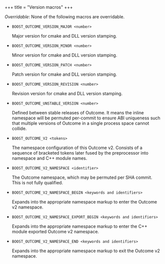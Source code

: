 +++
title = "Version macros"
+++

*Overridable*: None of the following macros are overridable.

- <a name="version-major"></a>`BOOST_OUTCOME_VERSION_MAJOR <number>`

    Major version for cmake and DLL version stamping.
 
- <a name="version-minor"></a>`BOOST_OUTCOME_VERSION_MINOR <number>`

    Minor version for cmake and DLL version stamping.

- <a name="version-patch"></a>`BOOST_OUTCOME_VERSION_PATCH <number>`

    Patch version for cmake and DLL version stamping.
 
- <a name="version-revision"></a>`BOOST_OUTCOME_VERSION_REVISION <number>`

    Revision version for cmake and DLL version stamping.

- <a name="unstable-version"></a>`BOOST_OUTCOME_UNSTABLE_VERSION <number>`

    Defined between stable releases of Outcome. It means the inline namespace will be permuted per-commit to ensure ABI uniqueness such that multiple versions of Outcome in a single process space cannot collide.

- <a name="v2"></a>`BOOST_OUTCOME_V2 <tokens>`

    The namespace configuration of this Outcome v2. Consists of a sequence of bracketed tokens later fused by the preprocessor into namespace and C++ module names.
    
- <a name="v2-namespace"></a>`BOOST_OUTCOME_V2_NAMESPACE <identifier>`

    The Outcome namespace, which may be permuted per SHA commit. This is not fully qualified.

- <a name="v2-namespace-begin"></a>`BOOST_OUTCOME_V2_NAMESPACE_BEGIN <keywords and identifiers>`

    Expands into the appropriate namespace markup to enter the Outcome v2 namespace.

- <a name="v2-namespace-export-begin"></a>`BOOST_OUTCOME_V2_NAMESPACE_EXPORT_BEGIN <keywords and identifiers>`

    Expands into the appropriate namespace markup to enter the C++ module exported Outcome v2 namespace.

- <a name="v2-namespace-end"></a>`BOOST_OUTCOME_V2_NAMESPACE_END <keywords and identifiers>`

    Expands into the appropriate namespace markup to exit the Outcome v2 namespace.

